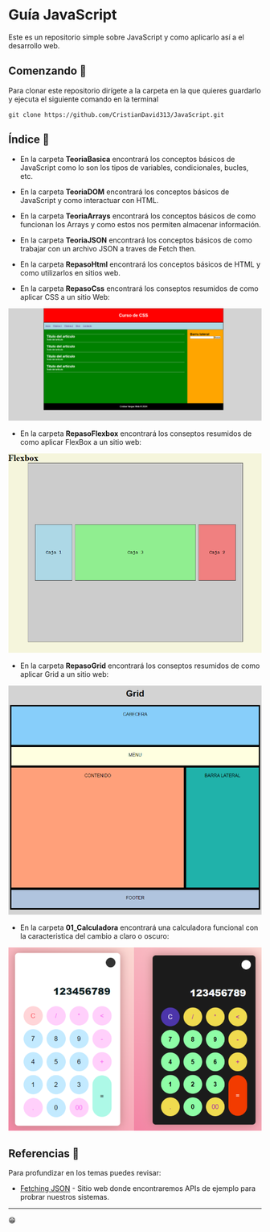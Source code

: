 # Guía JavaScript

Este es un repositorio simple sobre JavaScript y como aplicarlo así a el desarrollo web.

## Comenzando 🚀

Para clonar este repositorio dirígete a la carpeta en la que quieres guardarlo y ejecuta el siguiente comando en la terminal

```
git clone https://github.com/CristianDavid313/JavaScript.git
```

## Índice 📢

* En la carpeta **TeoriaBasica** encontrará los conceptos básicos de JavaScript como lo son los tipos de variables, condicionales, bucles, etc.

* En la carpeta **TeoriaDOM** encontrará los conceptos básicos de JavaScript y como interactuar con HTML.

* En la carpeta **TeoriaArrays** encontrará los conceptos básicos de como funcionan los Arrays y como estos nos permiten almacenar información.

* En la carpeta **TeoriaJSON** encontrará los conceptos básicos de como trabajar con un archivo JSON a traves de Fetch then.

* En la carpeta **RepasoHtml** encontrará los conceptos básicos de HTML y como utilizarlos en sitios web.

* En la carpeta **RepasoCss** encontrará los conseptos resumidos de como aplicar CSS a un sitio Web:

![RepasoCss](https://github.com/CristianDavid313/JavaScript/blob/main/Capturas/01_TeoriaCss.png)

* En la carpeta **RepasoFlexbox** encontrará los conseptos resumidos de como aplicar FlexBox a un sitio web:

![RepasoFlexbox](https://github.com/CristianDavid313/JavaScript/blob/main/Capturas/02_RepasoFlexbox.png)

* En la carpeta **RepasoGrid** encontrará los conseptos resumidos de como aplicar Grid a un sitio web:

![RepasoGrid](https://github.com/CristianDavid313/JavaScript/blob/main/Capturas/03_RepasoGrid.png)

* En la carpeta **01_Calculadora** encontrará una calculadora funcional con la caracteristica del cambio a claro o oscuro:

![01_Calculadora](https://github.com/CristianDavid313/JavaScript/blob/main/Capturas/04_Calculadora.png)

## Referencias 🔧

Para profundizar en los temas puedes revisar:

* [Fetching JSON](https://cran.r-project.org/web/packages/jsonlite/vignettes/json-apis.html) - Sitio web donde encontraremos APIs de ejemplo para probrar nuestros sistemas.

---
😁